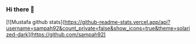 ### Hi there 👋
[![Mustafa github stats](https://github-readme-stats.vercel.app/api?username=sampah92&count_private=false&show_icons=true&theme=solarized-dark](https://github.com/sampah92)

<!--
**sampah92/sampah92** is a ✨ _special_ ✨ repository because its `README.md` (this file) appears on your GitHub profile.

Here are some ideas to get you started:

- 🔭 I’m currently working on ...
- 🌱 I’m currently learning ...
- 👯 I’m looking to collaborate on ...
- 🤔 I’m looking for help with ...
- 💬 Ask me about ...
- 📫 How to reach me: ...
- 😄 Pronouns: ...
- ⚡ Fun fact: ...
-->
